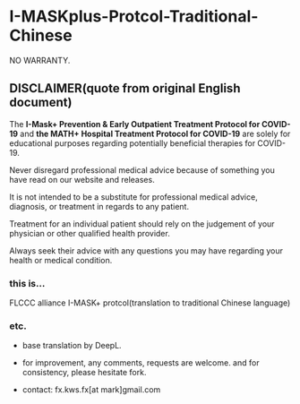 # I-MASKplus-Protcol-Traditional-Chinese

NO WARRANTY.

## DISCLAIMER(quote from original English document)

The **I-Mask+ Prevention & Early Outpatient Treatment Protocol for COVID-19** and **the MATH+ Hospital Treatment Protocol for
COVID-19** are solely for educational purposes regarding potentially beneficial therapies for COVID-19.

Never disregard professional medical advice because of something you have read on our website and releases.

It is not intended to be a substitute for professional medical advice, diagnosis, or treatment in regards to any patient.

Treatment for an individual patient should rely on the judgement of your physician or other qualified health provider.

Always seek their advice with any questions you may have regarding your health or medical condition.

### this is...

FLCCC alliance I-MASK+ protcol(translation to traditional Chinese language)

### etc.

* base translation by DeepL.

* for improvement, any comments, requests are welcome. and for consistency, please hesitate fork.

* contact: fx.kws.fx[at mark]gmail.com
